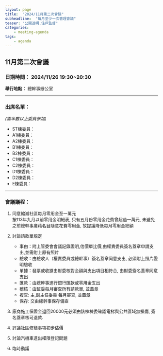 ```yaml
---
layout: page
title:  "2024/11月第二次會議"
subheadline:  "每月至少一次管理會議"
teaser: "公開透明,住戶監督"
categories:
    - meeting-agenda
tags:
    - agenda
---
```

## 11月第二次會議

### 日期時間： 2024/11/26 19:30~20:30
**舉行地點：** 總幹事辦公室<br>

---
### 出席名單： 
*(需半數以上委員參加)*<br>
* ST棟委員：
* A1棟委員：
* A2棟委員：
* B1棟委員：
* B2棟委員：
* C1棟委員：
* C2棟委員：
* D1棟委員：
* D2棟委員：
* E棟委員：

---
### 會議議程：

1. 同意縮減社區每月零用金至一萬元<br>
按113年九月以前零用金明細表, 只有五月份零用金花費曾超過一萬元, 未避免之前總幹事廣藉名目隨意花費零用金, 故提議降低每月零用金總額<br>

2. 討論請款單規定<br>
   - 事由：附上管委會會議記錄證明,估價單比價,由權責委員簽名蓋章申請支出,並需附上原有照片
   - 驗收：由驗收人（權責委員或總幹事）簽名蓋章同意支出, 必須附上照片證明驗收
   - 單據：發票或收據由財委核對金額與支出項目相符合, 由財委簽名蓋章同意支出
   - 匯款：由總幹事進行銀行匯款或零用金支出
   - 稽核：由監委每月審查所有請款單, 並蓋章
   - 複查: 主,副主任委員 每月審查, 並蓋章
   - 保存: 交由總幹事保存備查


3. 廠商施工保證金退回20000元必須由該棟棟委確認電梯與公共區域無損傷, 簽名蓋章核可退款.<br>

4. 評議社區修繕事項初步估價<br>

4. 討論汽機車進出權限登記問題<br>

5. 臨時動議<br>


